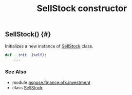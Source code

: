 ﻿---
title: SellStock constructor
second_title: Aspose.Finance for Python via .NET API References
description: 
type: docs
weight: 10
url: /python-net/aspose.finance.ofx.investment/sellstock/__init__/
is_root: false
---

## SellStock() {#}

Initializes a new instance of [SellStock](/finance/python-net/aspose.finance.ofx.investment/sellstock) class.



```python
def __init__(self):
    ...
```





### See Also
* module [aspose.finance.ofx.investment](../../)
* class [SellStock](/finance/python-net/aspose.finance.ofx.investment/sellstock)
